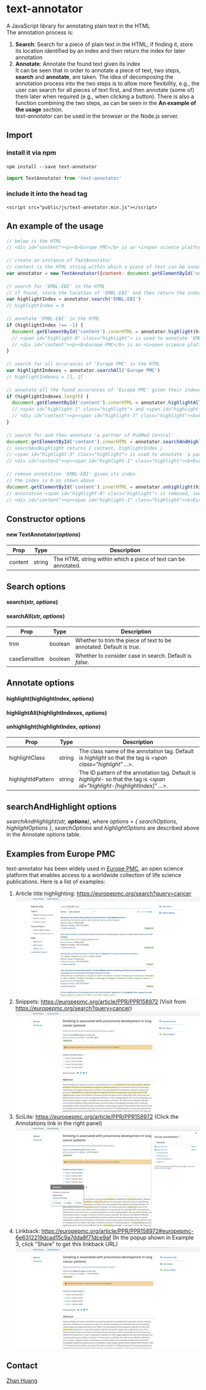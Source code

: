 # text-annotator
A JavaScript library for annotating plain text in the HTML<br />
The annotation process is:
1. **Search**: Search for a piece of plain text in the HTML; if finding it, store its location identified by an index and then return the index for later annotation
2. **Annotate**: Annotate the found text given its index<br />
It can be seen that in order to annotate a piece of text, two steps, **search** and **annotate**, are taken. The idea of decomposing the annotation process into the two steps is to allow more flexibility, e.g., the user can search for all pieces of text first, and then annotate (some of) them later when required (e.g., when clicking a button). There is also a function combining the two steps, as can be seen in the **An example of the usage** section.<br />
*text-annotator* can be used in the browser or the Node.js server.

## Import
### install it via npm
`npm install --save text-annotator`
```javascript
import TextAnnotator from 'text-annotator'
```
### include it into the head tag
```
<script src="public/js/text-annotator.min.js"></script>
```

## An example of the usage
```javascript
// below is the HTML
// <div id="content"><p><b>Europe PMC</b> is an <i>open science platform</i> that enables access to a worldwide collection of life science publications and preprints from trusted sources around the globe.</p></p>Europe PMC is <i>developed by <b>EMBL-EBI</b></i>. It is a partner of <b>PubMed Central</b> and a repository of choice for many international science funders.</p></div>

// create an instance of TextAnnotator
// content is the HTML string within which a piece of text can be annotated
var annotator = new TextAnnotator({content: document.getElementById('content').innerHTML})

// search for 'EMBL-EBI' in the HTML
// if found, store the location of 'EMBL-EBI' and then return the index; otherwise return -1
var highlightIndex = annotator.search('EMBL-EBI')
// highlightIndex = 0

// annotate 'EMBL-EBI' in the HTML
if (highlightIndex !== -1) {
  document.getElementById('content').innerHTML = annotator.highlight(highlightIndex)
  // <span id="highlight-0" class="highlight"> is used to annotate 'EMBL-EBI', see below
  // <div id="content"><p><b>Europe PMC</b> is an <i>open science platform</i> that enables access to a worldwide collection of life science publications and preprints from trusted sources around the globe.</p></p>Europe PMC is <i>developed by <span id="highlight-0" class="highlight"><b>EMBL-EBI</b></span></i>. It is a partner of <b>PubMed Central</b> and a repository of choice for many international science funders.</p></div>
}

// search for all occurances of 'Europe PMC' in the HTML
var highlightIndexes = annotator.searchAll('Europe PMC')
// highlightIndexes = [1, 2]

// annotate all the found occurances of 'Europe PMC' given their indexes
if (highlightIndexes.length) {
  document.getElementById('content').innerHTML = annotator.highlightAll(highlightIndexes)
  // <span id="highlight-1" class="highlight"> and <span id="highlight-2" class="highlight"> are used to annotate 'Europe PMC', see below
  // <div id="content"><p><span id="highlight-1" class="highlight"><b>Europe PMC</b><span> is an <i>open science platform</i> that enables access to a worldwide collection of life science publications and preprints from trusted sources around the globe.</p><p><span id="highlight-2" class="highlight">Europe PMC</span> is <i>developed by <span id="highlight-0" class="highlight"><b>EMBL-EBI</b></span></i>. It is a partner of <b>PubMed Central</b> and a repository of choice for many international science funders.</p></div>
}

// search for and then annotate 'a partner of PubMed Central'
document.getElementById('content').innerHTML = annotator.searchAndHighlight('a partner of PubMed Central').content
// searchAndHighlight returns { content, highlightIndex }
// <span id="highlight-3" class="highlight"> is used to annotate 'a partner of PubMed Central', see below
// <div id="content"><p><span id="highlight-1" class="highlight"><b>Europe PMC</b><span> is an <i>open science platform</i> that enables access to a worldwide collection of life science publications and preprints from trusted sources around the globe.</p><p><span id="highlight-2" class="highlight">Europe PMC</span> is <i>developed by <span id="highlight-0" class="highlight"><b>EMBL-EBI</b></span></i>. It is <span id="highlight-3" class="highlight">a partner of <b>PubMed Central</b></span> and a repository of choice for many international science funders.</p></div>

// remove annotation 'EMBL-EBI' given its index
// the index is 0 as shown above
document.getElementById('content').innerHTML = annotator.unhighlight(highlightIndex)
// annotation <span id="highlight-0" class="highlight"> is removed, see below
// <div id="content"><p><span id="highlight-1" class="highlight"><b>Europe PMC</b><span> is an <i>open science platform</i> that enables access to a worldwide collection of life science publications and preprints from trusted sources around the globe.</p><p><span id="highlight-2" class="highlight">Europe PMC</span> is <i>developed by <b>EMBL-EBI</b></i>. It is <span id="highlight-3" class="highlight">a partner of <b>PubMed Central</b></span> and a repository of choice for many international science funders.</p></div>
```

## Constructor options
#### new TextAnnotator(*options*)
| Prop | Type | Description |
| ---- | ---- | ---- |
| content | string | The HTML string within which a piece of text can be annotated. |

## Search options
#### search(str, *options*)
#### searchAll(str, *options*)
| Prop | Type | Description |
| ---- | ---- | ---- |
| trim | boolean | Whether to trim the piece of text to be annotated. Default is *true*. |
| caseSensitive | boolean | Whether to consider case in search. Default is *false*. |

## Annotate options
#### highlight(highlightIndex, *options*)
#### highlightAll(highlightIndexes, *options*)
#### unhighlight(highlightIndex, *options*)
| Prop | Type | Description |
| ---- | ---- | ---- |
| highlightClass | string | The class name of the annotation tag. Default is *highlight* so that the tag is *<span class="highlight" ...>*. |
| highlightIdPattern | string | The ID pattern of the annotation tag. Default is *highlight-* so that the tag is *<span id="highlight-[highlightIndex]" ...>*. |

## searchAndHighlight options
*searchAndHighlight(str, **options**)*, where *options = { searchOptions, highlightOptions }*, *searchOptions* and *highlightOptions* are described above in the Annotate options table.

## Examples from Europe PMC
text-annotator has been widely used in [Europe PMC](https://europepmc.org "Europe PMC"), an open science platform that enables access to a worldwide collection of life science publications. Here is a list of examples:
1. Article title highlighting: https://europepmc.org/search?query=cancer
!["Article title highlighting" "Article title highlighting"](https://raw.githubusercontent.com/zhan-huang/assets/master/text-annotator/example.JPG)
2. Snippets: https://europepmc.org/article/PPR/PPR158972 (Visit from https://europepmc.org/search?query=cancer)
!["Snippets" "Snippets"](https://raw.githubusercontent.com/zhan-huang/assets/master/text-annotator/example2.JPG)
3. SciLite: https://europepmc.org/article/PPR/PPR158972 (Click the Annotations link in the right panel)
!["SciLite" "SciLite"](https://raw.githubusercontent.com/zhan-huang/assets/master/text-annotator/example3.JPG)
4. Linkback: https://europepmc.org/article/PPR/PPR158972#europepmc-6e6312219dcad15c9a7dda8f71dce9af (In the popup shown in Example 3, click "Share" to get this linkback URL)
!["Linkback" "Linkback"](https://raw.githubusercontent.com/zhan-huang/assets/master/text-annotator/example4.JPG)

## Contact
[Zhan Huang](mailto:z2hm@outlook.com "Zhan Huang")

